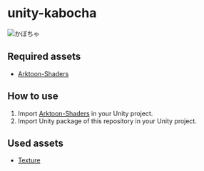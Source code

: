 # unity-kabocha
![かぼちゃ](https://pbs.twimg.com/media/ElqeNLjU0AA2AAC?format=jpg&name=large)
## Required assets
 - [Arktoon-Shaders](https://booth.pm/ja/items/1027997)
## How to use
 1. Import [Arktoon-Shaders](https://booth.pm/ja/items/1027997) in your Unity project.
 1. Import Unity package of this repository in your Unity project.
## Used assets
 - [Texture](https://frame-illust.com/?p=4140)
